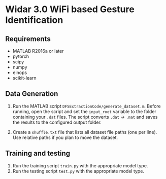 # Widar 3.0 WiFi based Gesture Identification

## Requirements

- MATLAB R2016a or later
- pytorch
- scipy
- numpy
- einops
- scikit-learn

## Data Generation

1. Run the MATLAB script `DFSExtractionCode/generate_dataset.m`. Before running, open the script and set the `input_root` variable to the folder containing your `.dat` files. The script converts `.dat` → `.mat` and saves the results to the configured output folder.

2. Create a `shuffle.txt` file that lists all dataset file paths (one per line). Use relative paths if you plan to move the dataset.

## Training and testing

1. Run the training script `train.py` with the appropriate model type.
2. Run the testing script `test.py` with the appropriate model type.
